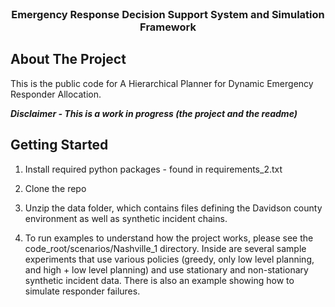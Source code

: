<!-- Reademe template from https://github.com/othneildrew/Best-README-Template/blob/master/BLANK_README.md -->


<!--
*** Thanks for checking out this README Template. If you have a suggestion that would
*** make this better, please fork the repo and create a pull request or simply open
*** an issue with the tag "enhancement".
*** Thanks again! Now go create something AMAZING! :D
***
***
***
*** To avoid retyping too much info. Do a search and replace for the following:
*** StatResp, EMS_DSS, twitter_handle, geoffrey.a.pettet@vanderbilt.edu
-->

<!-- PROJECT SHIELDS -->
<!--
*** I'm using markdown "reference style" links for readability.
*** Reference links are enclosed in brackets [ ] instead of parentheses ( ).
*** See the bottom of this document for the declaration of the reference variables
*** for contributors-url, forks-url, etc. This is an optional, concise syntax you may use.
*** https://www.markdownguide.org/basic-syntax/#reference-style-links
-->

<!--
[![Contributors][contributors-shield]][contributors-url]
[![Forks][forks-shield]][forks-url]
[![Stargazers][stars-shield]][stars-url]
[![Issues][issues-shield]][issues-url]
[![MIT License][license-shield]][license-url]
[![LinkedIn][linkedin-shield]][linkedin-url]
-->


<!-- PROJECT LOGO -->
<br />
<p align="center">
<!--  <a href="https://github.com/StatResp/EMS_DSS">
    <img src="" alt="Logo">
  </a> -->

  <h3 align="center">Emergency Response Decision Support System and Simulation Framework</h3>

 <!-- <p align="center">
    YOUR_SHORT_DESCRIPTION
    <br />
    <a href="https://github.com/StatResp/EMS_DSS"><strong>Explore the docs »</strong></a>
    <br />
    <br />
    <a href="https://github.com/StatResp/EMS_DSS">View Demo</a>
    ·
    <a href="https://github.com/StatResp/EMS_DSS/issues">Report Bug</a>
    ·
    <a href="https://github.com/StatResp/EMS_DSS/issues">Request Feature</a>
  </p> -->
</p>




## About The Project

<!-- [![Product Name Screen Shot][product-screenshot]](https://example.com) -->
This is the public code for A Hierarchical Planner for Dynamic Emergency Responder Allocation. 

***Disclaimer - This is a work in progress (the project and the readme)***


## Getting Started

1. Install required python packages - found in requirements_2.txt

2. Clone the repo

3. Unzip the data folder, which contains files defining the Davidson county environment as well as synthetic incident chains. 

4. To run examples to understand how the project works, please see the code_root/scenarios/Nashville_1 directory. Inside are several sample experiments that use various policies (greedy, only low level planning, and high + low level planning) and use stationary and non-stationary synthetic incident data. There is also an example showing how to simulate responder failures. 




<!-- MARKDOWN LINKS & IMAGES -->
<!-- https://www.markdownguide.org/basic-syntax/#reference-style-links -->
[contributors-shield]: https://img.shields.io/github/contributors/StatResp/repo.svg?style=flat-square
[contributors-url]: https://github.com/StatResp/repo/graphs/contributors
[forks-shield]: https://img.shields.io/github/forks/StatResp/repo.svg?style=flat-square
[forks-url]: https://github.com/StatResp/repo/network/members
[stars-shield]: https://img.shields.io/github/stars/StatResp/repo.svg?style=flat-square
[stars-url]: https://github.com/StatResp/repo/stargazers
[issues-shield]: https://img.shields.io/github/issues/StatResp/repo.svg?style=flat-square
[issues-url]: https://github.com/StatResp/repo/issues
[license-shield]: https://img.shields.io/github/license/StatResp/repo.svg?style=flat-square
[license-url]: https://github.com/StatResp/repo/blob/master/LICENSE.txt
[linkedin-shield]: https://img.shields.io/badge/-LinkedIn-black.svg?style=flat-square&logo=linkedin&colorB=555
[linkedin-url]: https://linkedin.com/in/StatResp
[product-screenshot]: images/screenshot.png
